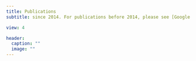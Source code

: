```yaml
---
title: Publications
subtitle: since 2014. For publications before 2014, please see [Google Scholar](https://scholar.google.com/citations?user=Z92opqQAAAAJ&hl=en)

view: 4

header:
  caption: ""
  image: ""
---
```

